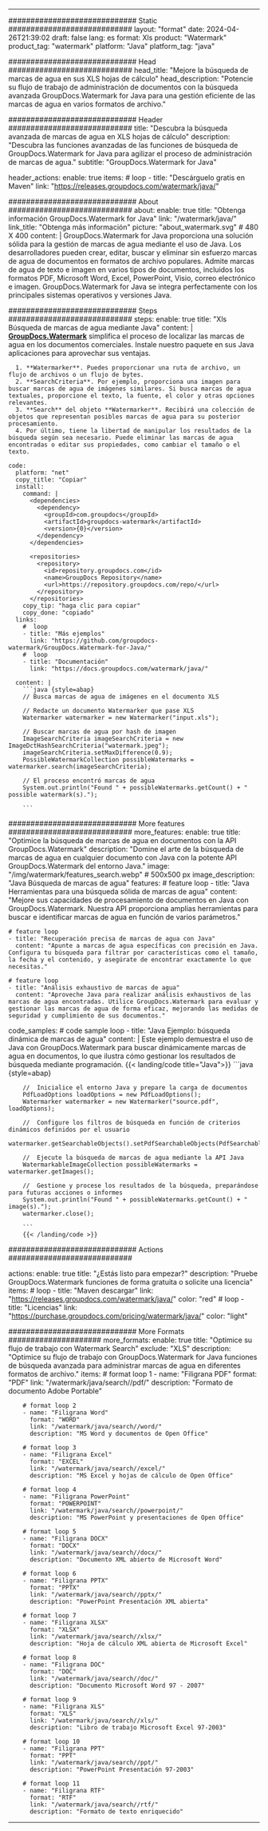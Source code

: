 
---
############################# Static ############################
layout: "format"
date:  2024-04-26T21:39:02
draft: false
lang: es
format: Xls
product: "Watermark"
product_tag: "watermark"
platform: "Java"
platform_tag: "java"

############################# Head ############################
head_title: "Mejore la búsqueda de marcas de agua en sus XLS hojas de cálculo"
head_description: "Potencie su flujo de trabajo de administración de documentos con la búsqueda avanzada GroupDocs.Watermark for Java para una gestión eficiente de las marcas de agua en varios formatos de archivo."

############################# Header ############################
title: "Descubra la búsqueda avanzada de marcas de agua en XLS hojas de cálculo" 
description: "Descubra las funciones avanzadas de las funciones de búsqueda de GroupDocs.Watermark for Java para agilizar el proceso de administración de marcas de agua."
subtitle: "GroupDocs.Watermark for Java" 

header_actions:
  enable: true
  items:
    #  loop
    - title: "Descárguelo gratis en Maven"
      link: "https://releases.groupdocs.com/watermark/java/"
      
############################# About ############################
about:
    enable: true
    title: "Obtenga información GroupDocs.Watermark for Java"
    link: "/watermark/java/"
    link_title: "Obtenga más información"
    picture: "about_watermark.svg" # 480 X 400
    content: |
       GroupDocs.Watermark for Java proporciona una solución sólida para la gestión de marcas de agua mediante el uso de Java. Los desarrolladores pueden crear, editar, buscar y eliminar sin esfuerzo marcas de agua de documentos en formatos de archivo populares. Admite marcas de agua de texto e imagen en varios tipos de documentos, incluidos los formatos PDF, Microsoft Word, Excel, PowerPoint, Visio, correo electrónico e imagen. GroupDocs.Watermark for Java se integra perfectamente con los principales sistemas operativos y versiones Java.

############################# Steps ############################
steps:
    enable: true
    title: "Xls Búsqueda de marcas de agua mediante Java"
    content: |
      **[GroupDocs.Watermark](https://products.groupdocs.com/watermark/java/)** simplifica el proceso de localizar las marcas de agua en los documentos comerciales. Instale nuestro paquete en sus Java aplicaciones para aprovechar sus ventajas.
      
      1. **Watermarker**. Puedes proporcionar una ruta de archivo, un flujo de archivos o un flujo de bytes.
      2. **SearchCriteria**. Por ejemplo, proporciona una imagen para buscar marcas de agua de imágenes similares. Si busca marcas de agua textuales, proporcione el texto, la fuente, el color y otras opciones relevantes.
      3. **Search** del objeto **Watermarker**. Recibirá una colección de objetos que representan posibles marcas de agua para su posterior procesamiento.
      4. Por último, tiene la libertad de manipular los resultados de la búsqueda según sea necesario. Puede eliminar las marcas de agua encontradas o editar sus propiedades, como cambiar el tamaño o el texto.
   
    code:
      platform: "net"
      copy_title: "Copiar"
      install:
        command: |
          <dependencies>
            <dependency>
              <groupId>com.groupdocs</groupId>
              <artifactId>groupdocs-watermark</artifactId>
              <version>{0}</version>
            </dependency>
          </dependencies>

          <repositories>
            <repository>
              <id>repository.groupdocs.com</id>
              <name>GroupDocs Repository</name>
              <url>https://repository.groupdocs.com/repo/</url>
            </repository>
          </repositories>
        copy_tip: "haga clic para copiar"
        copy_done: "copiado"
      links:
        #  loop
        - title: "Más ejemplos"
          link: "https://github.com/groupdocs-watermark/GroupDocs.Watermark-for-Java/"
        #  loop
        - title: "Documentación"
          link: "https://docs.groupdocs.com/watermark/java/"
          
      content: |
        ```java {style=abap}
        // Busca marcas de agua de imágenes en el documento XLS

        // Redacte un documento Watermarker que pase XLS
        Watermarker watermarker = new Watermarker("input.xls");
        
        // Buscar marcas de agua por hash de imagen
        ImageSearchCriteria imageSearchCriteria = new ImageDctHashSearchCriteria("watermark.jpeg");
        imageSearchCriteria.setMaxDifference(0.9);
        PossibleWatermarkCollection possibleWatermarks = watermarker.search(imageSearchCriteria);

        // El proceso encontró marcas de agua
        System.out.println("Found " + possibleWatermarks.getCount() + " possible watermark(s).");
        
        ```          
        
############################# More features ############################
more_features:
  enable: true
  title: "Optimice la búsqueda de marcas de agua en documentos con la API GroupDocs.Watermark"
  description: "Domine el arte de la búsqueda de marcas de agua en cualquier documento con Java con la potente API GroupDocs.Watermark del entorno Java."
  image: "/img/watermark/features_search.webp" # 500x500 px
  image_description: "Java Búsqueda de marcas de agua"
  features:
    # feature loop
    - title: "Java Herramientas para una búsqueda sólida de marcas de agua"
      content: "Mejore sus capacidades de procesamiento de documentos en Java con GroupDocs.Watermark. Nuestra API proporciona amplias herramientas para buscar e identificar marcas de agua en función de varios parámetros."

    # feature loop
    - title: "Recuperación precisa de marcas de agua con Java"
      content: "Apunte a marcas de agua específicas con precisión en Java. Configura tu búsqueda para filtrar por características como el tamaño, la fecha y el contenido, y asegúrate de encontrar exactamente lo que necesitas."

    # feature loop
    - title: "Análisis exhaustivo de marcas de agua"
      content: "Aproveche Java para realizar análisis exhaustivos de las marcas de agua encontradas. Utilice GroupDocs.Watermark para evaluar y gestionar las marcas de agua de forma eficaz, mejorando las medidas de seguridad y cumplimiento de sus documentos."
      
  code_samples:
    # code sample loop
    - title: "Java Ejemplo: búsqueda dinámica de marcas de agua"
      content: |
        Este ejemplo demuestra el uso de Java con GroupDocs.Watermark para buscar dinámicamente marcas de agua en documentos, lo que ilustra cómo gestionar los resultados de búsqueda mediante programación.
        {{< landing/code title="Java">}}
        ```java {style=abap}
        
        //  Inicialice el entorno Java y prepare la carga de documentos
        PdfLoadOptions loadOptions = new PdfLoadOptions();
        Watermarker watermarker = new Watermarker("source.pdf", loadOptions);

        //  Configure los filtros de búsqueda en función de criterios dinámicos definidos por el usuario
        watermarker.getSearchableObjects().setPdfSearchableObjects(PdfSearchableObjects.AttachedImages);

        //  Ejecute la búsqueda de marcas de agua mediante la API Java
        WatermarkableImageCollection possibleWatermarks = watermarker.getImages();

        //  Gestione y procese los resultados de la búsqueda, preparándose para futuras acciones o informes
        System.out.println("Found " + possibleWatermarks.getCount() + " image(s).");
        watermarker.close();

        ```
        {{< /landing/code >}}


############################# Actions ############################

actions:
  enable: true
  title: "¿Estás listo para empezar?"
  description: "Pruebe GroupDocs.Watermark funciones de forma gratuita o solicite una licencia"
  items:
    #  loop
    - title: "Maven descargar"
      link: "https://releases.groupdocs.com/watermark/java/"
      color: "red"
        #  loop
    - title: "Licencias"
      link: "https://purchase.groupdocs.com/pricing/watermark/java/"
      color: "light"


############################# More Formats #####################
more_formats:
    enable: true
    title: "Optimice su flujo de trabajo con Watermark Search"
    exclude: "XLS"
    description: "Optimice su flujo de trabajo con GroupDocs.Watermark for Java funciones de búsqueda avanzada para administrar marcas de agua en diferentes formatos de archivo."
    items: 
        # format loop 1
        - name: "Filigrana PDF"
          format: "PDF"
          link: "/watermark/java/search//pdf/"
          description: "Formato de documento Adobe Portable"

        # format loop 2
        - name: "Filigrana Word"
          format: "WORD"
          link: "/watermark/java/search//word/"
          description: "MS Word y documentos de Open Office"
          
        # format loop 3
        - name: "Filigrana Excel"
          format: "EXCEL"
          link: "/watermark/java/search//excel/"
          description: "MS Excel y hojas de cálculo de Open Office"

        # format loop 4
        - name: "Filigrana PowerPoint"
          format: "POWERPOINT"
          link: "/watermark/java/search//powerpoint/"
          description: "MS PowerPoint y presentaciones de Open Office"

        # format loop 5
        - name: "Filigrana DOCX"
          format: "DOCX"
          link: "/watermark/java/search//docx/"
          description: "Documento XML abierto de Microsoft Word"
          
        # format loop 6
        - name: "Filigrana PPTX"
          format: "PPTX"
          link: "/watermark/java/search//pptx/"
          description: "PowerPoint Presentación XML abierta"
          
        # format loop 7
        - name: "Filigrana XLSX"
          format: "XLSX"
          link: "/watermark/java/search//xlsx/"
          description: "Hoja de cálculo XML abierta de Microsoft Excel"

        # format loop 8
        - name: "Filigrana DOC"
          format: "DOC"
          link: "/watermark/java/search//doc/"
          description: "Documento Microsoft Word 97 - 2007"

        # format loop 9
        - name: "Filigrana XLS"
          format: "XLS"
          link: "/watermark/java/search//xls/"
          description: "Libro de trabajo Microsoft Excel 97-2003"

        # format loop 10
        - name: "Filigrana PPT"
          format: "PPT"
          link: "/watermark/java/search//ppt/"
          description: "PowerPoint Presentación 97-2003"

        # format loop 11
        - name: "Filigrana RTF"
          format: "RTF"
          link: "/watermark/java/search//rtf/"
          description: "Formato de texto enriquecido"

---